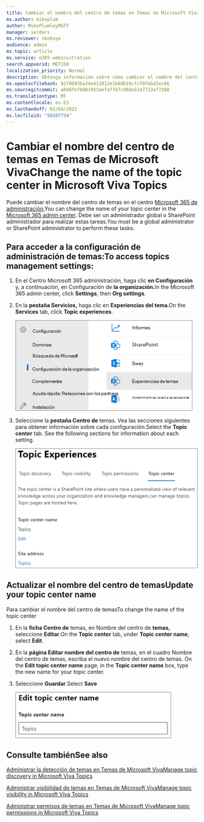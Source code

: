 ```yaml
---
title: Cambiar el nombre del centro de temas en Temas de Microsoft Viva
ms.author: mikeplum
author: MikePlumleyMSFT
manager: serdars
ms.reviewer: nkokoye
audience: admin
ms.topic: article
ms.service: o365-administration
search.appverid: MET150
localization_priority: Normal
description: Obtenga información sobre cómo cambiar el nombre del centro de temas en Temas de Microsoft Viva.
ms.openlocfilehash: 91f0693ba24e412812e1b8db19cfcf0febd2ec66
ms.sourcegitcommit: a048fefb081953aefa7747c08da52a7722e77288
ms.translationtype: MT
ms.contentlocale: es-ES
ms.lasthandoff: 02/04/2021
ms.locfileid: "50107734"
---
```

# <a name="change-the-name-of-the-topic-center-in-microsoft-viva-topics"></a><span data-ttu-id="0bb16-103">Cambiar el nombre del centro de temas en Temas de Microsoft Viva</span><span class="sxs-lookup"><span data-stu-id="0bb16-103">Change the name of the topic center in Microsoft Viva Topics</span></span>

<span data-ttu-id="0bb16-104">Puede cambiar el nombre del centro de temas en el centro [Microsoft 365 de administración.](https://admin.microsoft.com)</span><span class="sxs-lookup"><span data-stu-id="0bb16-104">You can change the name of your topic center in the [Microsoft 365 admin center](https://admin.microsoft.com).</span></span> <span data-ttu-id="0bb16-105">Debe ser un administrador global o SharePoint administrador para realizar estas tareas.</span><span class="sxs-lookup"><span data-stu-id="0bb16-105">You must be a global administrator or SharePoint administrator to perform these tasks.</span></span>

## <a name="to-access-topics-management-settings"></a><span data-ttu-id="0bb16-106">Para acceder a la configuración de administración de temas:</span><span class="sxs-lookup"><span data-stu-id="0bb16-106">To access topics management settings:</span></span>

1. <span data-ttu-id="0bb16-107">En el Centro Microsoft 365 administración, haga clic **en Configuración** y, a continuación, en Configuración de **la organización.**</span><span class="sxs-lookup"><span data-stu-id="0bb16-107">In the Microsoft 365 admin center, click **Settings**, then **Org settings**.</span></span>
2. <span data-ttu-id="0bb16-108">En la **pestaña Servicios,** haga clic en **Experiencias del tema**.</span><span class="sxs-lookup"><span data-stu-id="0bb16-108">On the **Services** tab, click **Topic experiences**.</span></span>

    ![Conectar personas al conocimiento](../media/admin-org-knowledge-options-completed.png) 

3. <span data-ttu-id="0bb16-110">Seleccione la **pestaña Centro de** temas. Vea las secciones siguientes para obtener información sobre cada configuración.</span><span class="sxs-lookup"><span data-stu-id="0bb16-110">Select the **Topic center** tab. See the following sections for information about each setting.</span></span>

    ![knowledge-network-settings](../media/knowledge-network-settings-topic-center.png) 

##  <a name="update-your-topic-center-name"></a><span data-ttu-id="0bb16-112">Actualizar el nombre del centro de temas</span><span class="sxs-lookup"><span data-stu-id="0bb16-112">Update your topic center name</span></span>

<span data-ttu-id="0bb16-113">Para cambiar el nombre del centro de temas</span><span class="sxs-lookup"><span data-stu-id="0bb16-113">To change the name of the topic center</span></span>

1. <span data-ttu-id="0bb16-114">En la **ficha Centro de** temas, en Nombre del centro de **temas,** seleccione **Editar**.</span><span class="sxs-lookup"><span data-stu-id="0bb16-114">On the **Topic center** tab, under **Topic center name**, select **Edit**.</span></span>
2. <span data-ttu-id="0bb16-115">En la **página Editar nombre del centro de** temas, en el cuadro Nombre del centro de temas, escriba el nuevo nombre del centro de temas. </span><span class="sxs-lookup"><span data-stu-id="0bb16-115">On the **Edit topic center name** page, in the **Topic center name** box, type the new name for your topic center.</span></span>
3. <span data-ttu-id="0bb16-116">Seleccione **Guardar**.</span><span class="sxs-lookup"><span data-stu-id="0bb16-116">Select **Save**</span></span>

    ![Editar nombre del centro de temas](../media/manage-topic-center-name.png)  

## <a name="see-also"></a><span data-ttu-id="0bb16-118">Consulte también</span><span class="sxs-lookup"><span data-stu-id="0bb16-118">See also</span></span>

[<span data-ttu-id="0bb16-119">Administrar la detección de temas en Temas de Microsoft Viva</span><span class="sxs-lookup"><span data-stu-id="0bb16-119">Manage topic discovery in Microsoft Viva Topics</span></span>](topic-experiences-discovery.md)

[<span data-ttu-id="0bb16-120">Administrar visibilidad de temas en Temas de Microsoft Viva</span><span class="sxs-lookup"><span data-stu-id="0bb16-120">Manage topic visibility in Microsoft Viva Topics</span></span>](topic-experiences-knowledge-rules.md)

[<span data-ttu-id="0bb16-121">Administrar permisos de temas en Temas de Microsoft Viva</span><span class="sxs-lookup"><span data-stu-id="0bb16-121">Manage topic permissions in Microsoft Viva Topics</span></span>](topic-experiences-user-permissions.md)
